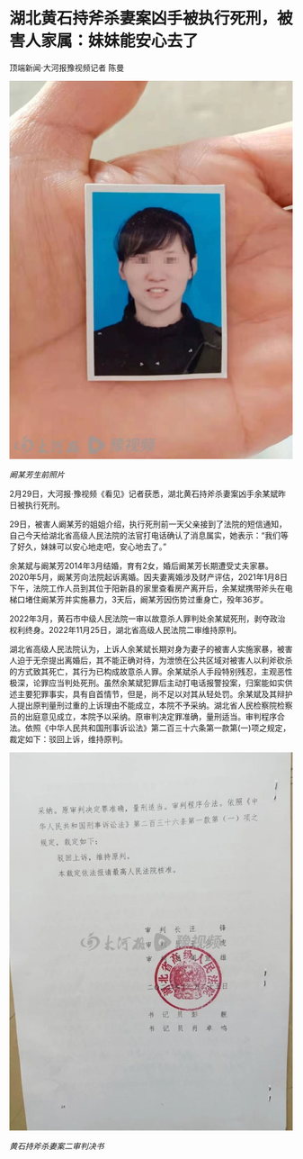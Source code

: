# 湖北黄石持斧杀妻案凶手被执行死刑，被害人家属：妹妹能安心去了

顶端新闻·大河报豫视频记者 陈曼

![9db792a6319fee9f8451a82bfde78f1d.jpg](https://raw.githubusercontent.com/qqhsx/qqnews_image/main/2024/02/29/湖北黄石持斧杀妻案凶手被执行死刑，被害人家属：妹妹能安心去了/9db792a6319fee9f8451a82bfde78f1d.jpg)

_阚某芳生前照片_

2月29日，大河报·豫视频《看见》记者获悉，湖北黄石持斧杀妻案凶手余某斌昨日被执行死刑。

29日，被害人阚某芳的姐姐介绍，执行死刑前一天父亲接到了法院的短信通知，自己今天给湖北省高级人民法院的法官打电话确认了消息属实，她表示：“我们等了好久，妹妹可以安心地走吧，安心地去了。”

余某斌与阚某芳2014年3月结婚，育有2女，婚后阚某芳长期遭受丈夫家暴。2020年5月，阚某芳向法院起诉离婚。因夫妻离婚涉及财产评估，2021年1月8日下午，法院工作人员到其位于阳新县的家里查看房产离开后，余某斌携带斧头在电梯口堵住阚某芳并实施暴力，3天后，阚某芳因伤势过重身亡，殁年36岁。

2022年3月，黄石市中级人民法院一审以故意杀人罪判处余某斌死刑，剥夺政治权利终身。2022年11月25日，湖北省高级人民法院二审维持原判。

湖北省高级人民法院认为，上诉人余某斌长期对身为妻子的被害人实施家暴，被害人迫于无奈提出离婚后，其不能正确对待，为泄愤在公共区域对被害人以利斧砍杀的方式致其死亡，其行为已构成故意杀人罪。余某斌杀人手段特别残忍，主观恶性极深，论罪应当判处死刑。虽然余某斌犯罪后主动打电话报警投案，归案能如实供述主要犯罪事实，具有自首情节，但是，尚不足以对其从轻处罚。余某斌及其辩护人提出原判量刑过重的上诉理由不能成立，本院不予采纳。湖北省人民检察院检察员的出庭意见成立，本院予以采纳。原审判决定罪准确，量刑适当。审判程序合法。依照《中华人民共和国刑事诉讼法》第二百三十六条第一款第(一)项之规定，裁定如下：驳回上诉，维持原判。

![05c18fcb389153b1d24d7ceda886cbb5.jpg](https://raw.githubusercontent.com/qqhsx/qqnews_image/main/2024/02/29/湖北黄石持斧杀妻案凶手被执行死刑，被害人家属：妹妹能安心去了/05c18fcb389153b1d24d7ceda886cbb5.jpg)

_黄石持斧杀妻案二审判决书_

